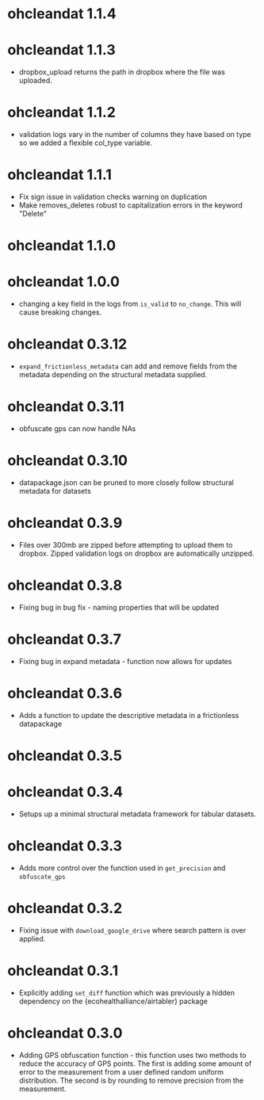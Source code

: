 # ohcleandat 1.1.4

# ohcleandat 1.1.3
- dropbox_upload returns the path in dropbox where the file was uploaded. 

# ohcleandat 1.1.2
- validation logs vary in the number of columns they have based on type so
we added a flexible col_type variable.

# ohcleandat 1.1.1
- Fix sign issue in validation checks warning on duplication
- Make removes_deletes robust to capitalization errors in the keyword "Delete"

# ohcleandat 1.1.0

# ohcleandat 1.0.0

* changing a key field in the logs from `is_valid` to `no_change`. This will
cause breaking changes.

# ohcleandat 0.3.12

* `expand_frictionless_metadata` can add and remove fields from the metadata depending
on the structural metadata supplied. 

# ohcleandat 0.3.11

* obfuscate gps can now handle NAs

# ohcleandat 0.3.10

* datapackage.json can be pruned to more closely follow structural metadata for
datasets

# ohcleandat 0.3.9

* Files over 300mb are zipped before attempting to upload them to dropbox. Zipped validation logs on dropbox are automatically unzipped. 

# ohcleandat 0.3.8

* Fixing bug in bug fix - naming properties that will be updated

# ohcleandat 0.3.7

* Fixing bug in expand metadata - function now allows for updates

# ohcleandat 0.3.6

* Adds a function to update the descriptive metadata in a frictionless datapackage

# ohcleandat 0.3.5

# ohcleandat 0.3.4

* Setups up a minimal structural metadata framework for tabular datasets. 

# ohcleandat 0.3.3

* Adds more control over the function used in `get_precision` and `obfuscate_gps`

# ohcleandat 0.3.2

* Fixing issue with `download_google_drive` where search pattern is over applied.

# ohcleandat 0.3.1

* Explicitly adding `set_diff` function which was previously a hidden dependency on the {ecohealthalliance/airtabler} package

# ohcleandat 0.3.0

* Adding GPS obfuscation function - this function uses two methods to reduce the
accuracy of GPS points. The first is adding some amount of error to the measurement
from a user defined random uniform distribution. The second is by rounding to
remove precision from the measurement. 
